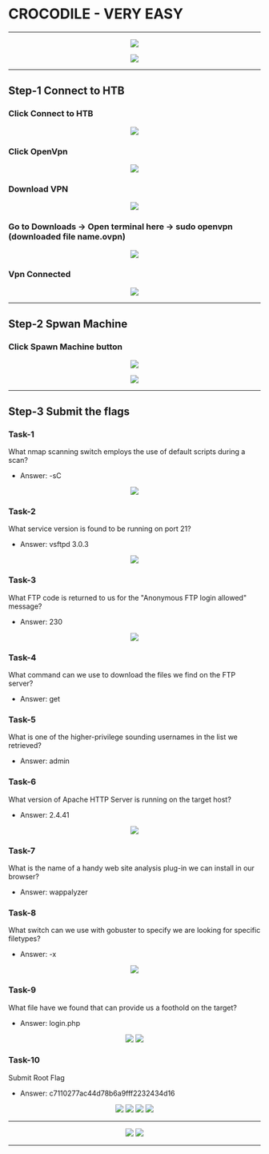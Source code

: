 # CROCODILE - VERY EASY
----------------------------------------------------------------------------------------------------------------

<p align="center">
 <img src="https://user-images.githubusercontent.com/94435318/161996471-1f2b6a38-1947-4c7f-93bc-2bb8d23b9868.png">
</p>

<p align="center">
 <img src="https://user-images.githubusercontent.com/94435318/162255952-0ee539b9-bbeb-4da9-962f-d856d8601c21.png">
</p>

----------------------

## Step-1 Connect to HTB

### Click Connect to HTB

<p align="center">
 <img src="https://user-images.githubusercontent.com/94435318/161561644-cf88f96e-2a23-48a2-b28f-b606e7b6fcc6.png">
</p> 

### Click OpenVpn

<p align="center">
 <img src="https://user-images.githubusercontent.com/94435318/161561762-777be237-ccc3-45a5-9df5-8500f46eda69.png">
</p> 

### Download VPN

<p align="center">
 <img src="https://user-images.githubusercontent.com/94435318/161561916-87f6fd74-b246-4c24-99c5-c8a6d18573ac.png">
</p> 

### Go to Downloads -> Open terminal here -> sudo openvpn (downloaded file name.ovpn)

<p align="center">
 <img src="https://user-images.githubusercontent.com/94435318/161562203-d80966ed-7fcc-4ec9-9b16-f6994084f7b8.png">
</p>

### Vpn Connected

<p align="center">
 <img src="https://user-images.githubusercontent.com/94435318/161563110-feb7219e-e1c9-40f0-a49b-d83c16dd5036.png">
</p> 

----------------------------------------------------------------------------------------------------------------

## Step-2 Spwan Machine

### Click Spawn Machine button 

<p align="center">
 <img src="https://user-images.githubusercontent.com/94435318/161563287-1f07f287-4a57-4fa9-aa22-ff8d6a2d2116.png">
</p> 

<p align="center">
 <img src="https://user-images.githubusercontent.com/94435318/162256159-da520ed2-6ab4-47f6-bddd-313dc151102e.png">
</p> 

---------------------------------------------------------------------------------------------------------------

## Step-3 Submit the flags

### Task-1 

What nmap scanning switch employs the use of default scripts during a scan? 
- Answer: -sC

<p align="center">
  <img src="https://user-images.githubusercontent.com/94435318/162256553-58705593-b7a5-4671-95ce-ae48e06ac3f0.png">
</p>

### Task-2

What service version is found to be running on port 21? 
- Answer: vsftpd 3.0.3 

<p align="center">
  <img src="https://user-images.githubusercontent.com/94435318/162257017-b0286cf1-ceda-49e3-9521-95c5df76f6af.png">
</p>

### Task-3

What FTP code is returned to us for the "Anonymous FTP login allowed" message? 
- Answer: 230

<p align="center">
  <img src="https://user-images.githubusercontent.com/94435318/162257396-7e34836e-a04b-4981-881f-5661e5cb6bbb.png">
</p>

### Task-4

What command can we use to download the files we find on the FTP server? 
- Answer: get

### Task-5

What is one of the higher-privilege sounding usernames in the list we retrieved? 
- Answer: admin

### Task-6

What version of Apache HTTP Server is running on the target host? 
- Answer: 2.4.41

<p align="center">
  <img src="https://user-images.githubusercontent.com/94435318/162257767-97e3252f-ed75-4780-8198-36e12e77e01c.png">
</p>

### Task-7

What is the name of a handy web site analysis plug-in we can install in our browser? 
- Answer: wappalyzer

### Task-8 

What switch can we use with gobuster to specify we are looking for specific filetypes?
- Answer: -x

<p align="center">
  <img src="https://user-images.githubusercontent.com/94435318/162258230-fd458594-d00e-401e-be79-18e3d44e895a.png">
</p>

### Task-9

What file have we found that can provide us a foothold on the target?
- Answer: login.php

<p align="center">
   <img src="https://user-images.githubusercontent.com/94435318/162258538-94696a5f-fc8d-481c-ae5e-a5fdc608739d.png">
   <img src="https://user-images.githubusercontent.com/94435318/162258730-ae0ecf94-87b8-4dbb-9234-a3ef2d2de66d.png">
</p>

### Task-10

Submit Root Flag
- Answer: c7110277ac44d78b6a9fff2232434d16

<p align="center">
  <img src="https://user-images.githubusercontent.com/94435318/162259708-e236fca8-d3c4-40a1-a010-eb8cbec0841f.png">
  <img src="https://user-images.githubusercontent.com/94435318/162259266-13137fba-7cba-4bb6-ba6d-3ad064cb801f.png">
  <img src="https://user-images.githubusercontent.com/94435318/162260292-79298112-0b69-424c-a562-25354a0bdafd.png">
  <img src="https://user-images.githubusercontent.com/94435318/162259903-a7e5cd63-9e30-4cf2-b6a2-593ea7259066.png">
</p>  

---------------------------------------------------------------------------------------------------------

<p align="center">
  <img src="https://user-images.githubusercontent.com/94435318/162260490-5d6a527a-cb57-4ef3-bf92-aa6161cec3ed.png">
  <img src="![image](https://user-images.githubusercontent.com/94435318/162260645-63252a31-2348-4ebf-92f4-710ec09b694d.png">
</p>

----------------------------------------------------------------------------------------------------
